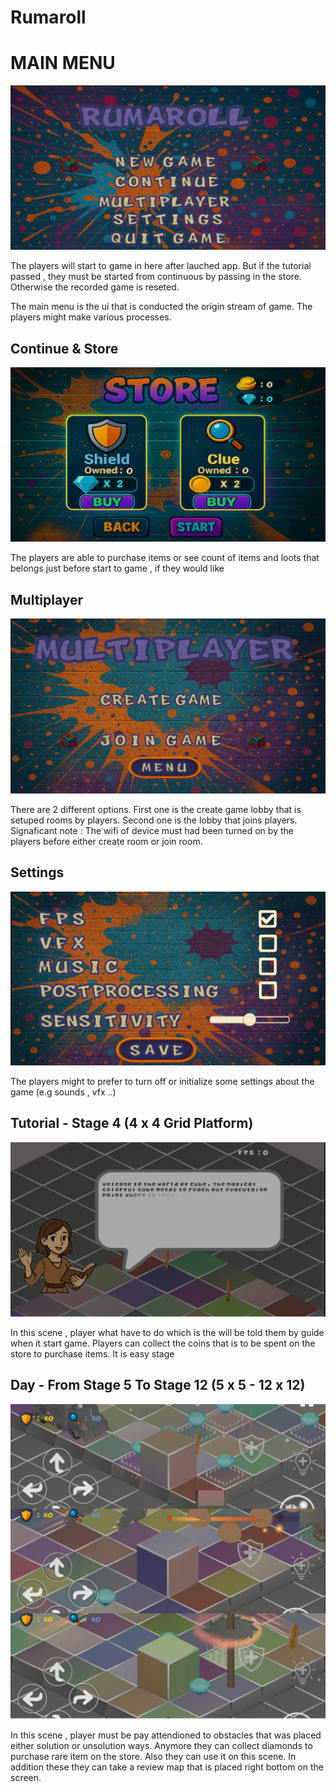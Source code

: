 # Rumaroll

<h1>MAIN MENU</h1>

 <img src="./SS/Main.png">
 
<p> The players will start to game in here after lauched app. But if the tutorial passed , they must be started from continuous by passing in the store. Otherwise the recorded game is reseted.</p>

<p> The main menu is the ui that is conducted the origin stream of game. The players might make various processes.</p>

<h2>Continue & Store</h2>

 <img src="./SS/Store.png">

<p> The players are able to purchase items or see count of items and loots that belongs just before start to game , if they would like</p>

<h2>Multiplayer</h2>

<img src="./SS/Multiplayer.png">

<p> There are 2 different options. First one is the create game lobby that is setuped rooms by players. Second one is the lobby that joins players. Signaficant note : The wifi of device must had been turned on by the players before either create room or join room.</p>

<h2>Settings</h2>

<img src="./SS/Settings.png">

<p> The players might to prefer to turn off or initialize some settings about the game (e.g sounds , vfx ..)</p>

<h2>Tutorial - Stage 4 (4 x 4 Grid Platform)</h2>

<img src="./SS/Tutorial.png">

<p> In this scene , player what have to do which is the will be told them by guide  when it start game. Players can collect the coins that is to be spent on the store to purchase items. It is easy stage</p>

<h2>Day - From Stage 5 To Stage 12 (5 x 5 - 12 x 12) </h2>

<img src="./SS/Day.jpg">

<p> In this scene , player must be pay attendioned to obstacles that was placed either solution or unsolution ways. Anymore they can collect diamonds to purchase rare item on the store. Also they can use it on this scene. In addition these they can take a review map that is placed right bottom on the screen.</p>
  


